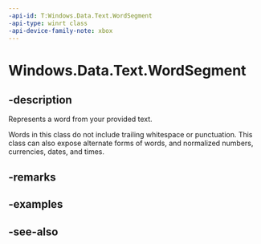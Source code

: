 ```yaml
---
-api-id: T:Windows.Data.Text.WordSegment
-api-type: winrt class
-api-device-family-note: xbox
---
```


<!-- Class syntax.
public class WordSegment : Windows.Data.Text.IWordSegment
-->

# Windows.Data.Text.WordSegment

## -description
Represents a word from your provided text.

Words in this class do not include trailing whitespace or punctuation. This class can also expose alternate forms of words, and normalized numbers, currencies, dates, and times.

## -remarks

## -examples

## -see-also
